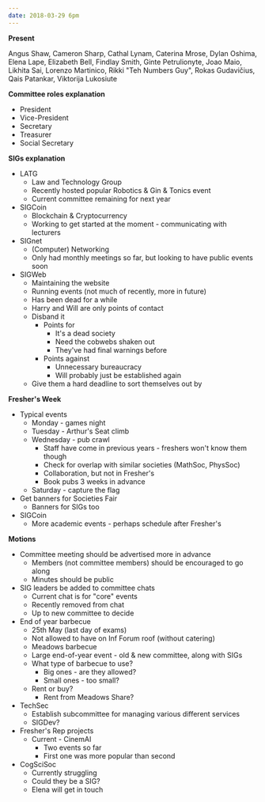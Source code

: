 ```yaml
---
date: 2018-03-29 6pm
---
```

**Present**

Angus Shaw, Cameron Sharp, Cathal Lynam, Caterina Mrose, Dylan Oshima, Elena Lape, Elizabeth Bell, Findlay Smith, Ginte Petrulionyte, Joao Maio, Likhita Sai, Lorenzo Martinico, Rikki &quot;Teh Numbers Guy&quot;, Rokas Gudavičius, Qais Patankar, Viktorija Lukosiute

**Committee roles explanation**

- President
- Vice-President
- Secretary
- Treasurer
- Social Secretary

**SIGs explanation**

- LATG
  - Law and Technology Group
  - Recently hosted popular Robotics &amp; Gin &amp; Tonics event
  - Current committee remaining for next year
- SIGCoin
  - Blockchain &amp; Cryptocurrency
  - Working to get started at the moment - communicating with lecturers
- SIGnet
  - (Computer) Networking
  - Only had monthly meetings so far, but looking to have public events soon
- SIGWeb
  - Maintaining the website
  - Running events (not much of recently, more in future)
  - Has been dead for a while
  - Harry and Will are only points of contact
  - Disband it
    - Points for
      - It&#39;s a dead society
      - Need the cobwebs shaken out
      - They&#39;ve had final warnings before
    - Points against
      - Unnecessary bureaucracy
      - Will probably just be established again
  - Give them a hard deadline to sort themselves out by

**Fresher&#39;s Week**

- Typical events
  - Monday - games night
  - Tuesday - Arthur&#39;s Seat climb
  - Wednesday - pub crawl
    - Staff have come in previous years - freshers won&#39;t know them though
    - Check for overlap with similar societies (MathSoc, PhysSoc)
    - Collaboration, but not in Fresher&#39;s
    - Book pubs 3 weeks in advance
  - Saturday - capture the flag
- Get banners for Societies Fair
  - Banners for SIGs too
- SIGCoin
  - More academic events - perhaps schedule after Fresher&#39;s

**Motions**

- Committee meeting should be advertised more in advance
  - Members (not committee members) should be encouraged to go along
  - Minutes should be public
- SIG leaders be added to committee chats
  - Current chat is for &quot;core&quot; events
  - Recently removed from chat
  - Up to new committee to decide
- End of year barbecue
  - 25th May (last day of exams)
  - Not allowed to have on Inf Forum roof (without catering)
  - Meadows barbecue
  - Large end-of-year event - old &amp; new committee, along with SIGs
  - What type of barbecue to use?
    - Big ones - are they allowed?
    - Small ones - too small?
  - Rent or buy?
    - Rent from Meadows Share?
- TechSec
  - Establish subcommittee for managing various different services
  - SIGDev?
- Fresher&#39;s Rep projects
  - Current - CinemAI
    - Two events so far
    - First one was more popular than second
- CogSciSoc
  - Currently struggling
  - Could they be a SIG?
  - Elena will get in touch
